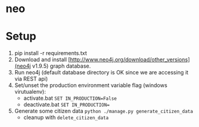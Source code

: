 neo
===

# Setup

1. pip install -r requirements.txt
2. Download and install [http://www.neo4j.org/download/other_versions](neo4j v1.9.5) graph database.
3. Run neo4j (default database directory is OK since we are accessing it via REST api)
3. Set/unset the production environment variable flag (windows virutualenv):
    - activate.bat ```SET IN_PRODUCTION=False```
    - deactivate.bat ```SET IN_PRODUCTION=```
4. Generate some citizen data ```python ./manage.py generate_citizen_data```
    - cleanup with ```delete_citizen_data```
